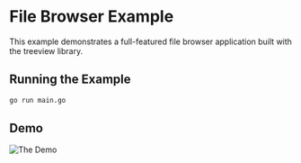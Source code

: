# File Browser Example

This example demonstrates a full-featured file browser application built with the treeview library.

## Running the Example

```bash
go run main.go
```

## Demo

![The Demo](https://vhs.charm.sh/vhs-6O3mmq9mImLCcoU6xZEeao.gif)
